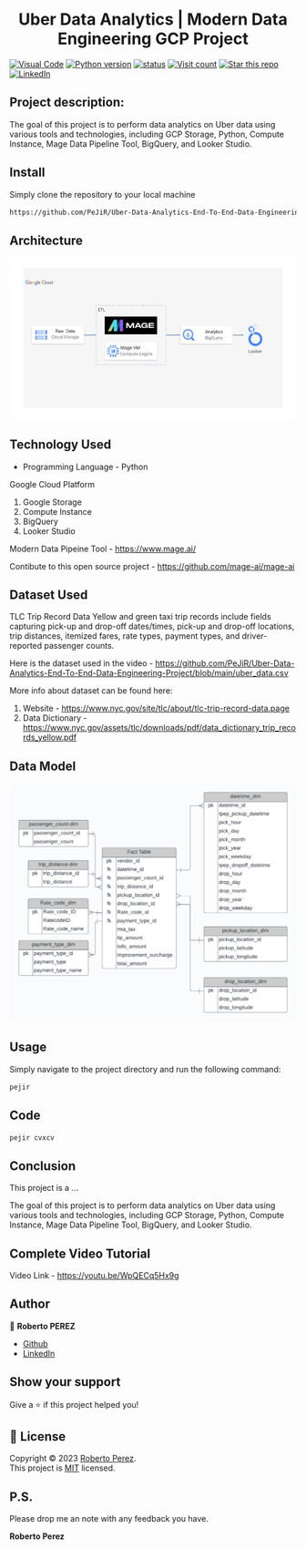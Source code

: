 
<h1 align="center">Uber Data Analytics | Modern Data Engineering GCP Project</h1>
<a href="https://github.com/PeJiR/Uber-Data-Analytics-End-To-End-Data-Engineering-Project.git" target="_blank"> <img border=0 src="https://img.shields.io/badge/Open%20in%20Visual%20Studio%20Code-blue" alt="Visual Code"></a>
<a href="https://github.com/PeJiR/Uber-Data-Analytics-End-To-End-Data-Engineering-Project.git" target="_blank"> <img border=0 src="https://img.shields.io/badge/python-2.7,%203.6+-blue.svg?style=flat" alt="Python version"></a>
<a href="https://github.com/PeJiR/Uber-Data-Analytics-End-To-End-Data-Engineering-Project.git" target="_blank"><img src="https://img.shields.io/pypi/status/ezibpy.svg?maxAge=60" alt="status"/></a>
<a target="new" href="https://github.com/PeJiR/Calculation-of-employee-turnover-costs.git"><img src="https://hits.seeyoufarm.com/api/count/incr/badge.svg?url=https%3A%2F%2Fgithub.com%2FPeJiR%2FCalculation-of-employee-turnover-costs.git&count_bg=%2379C83D&title_bg=%23555555&icon=&icon_color=%23E7E7E7&title=Views&edge_flat=false" alt="Visit count"/></a>
<a target="new" href="https://github.com/PeJiR/Uber-Data-Analytics-End-To-End-Data-Engineering-Project.git "><img border=0 src="https://img.shields.io/github/stars/Pejir/Calculation-of-employee-turnover-costs .svg?style=social&label=Star&maxAge=60" alt="Star this repo"></a>
<a href="https://www.linkedin.com/in/pejir/" target="_blank"><img src="https://img.shields.io/badge/LinkedIn-blue?style=flat&logo=linkedin&labelColor=blue" alt="LinkedIn" /></a>

<!---
<p>
  <img alt="Version" src="https://img.shields.io/badge/version-pejir-blue.svg?cacheSeconds=2592000" />
  <a href="pejir" target="_blank">
    <img alt="Documentation" src="https://img.shields.io/badge/documentation-yes-brightgreen.svg" />
  </a>
  <a href="https://opensource.org/license/mit/" target="_blank">
    <img alt="License: MIT" src="https://img.shields.io/badge/License-MIT-yellow.svg" />
  </a>
  <a href="https://twitter.com/PerezPejir84" target="_blank">
    <img alt="Twitter: pejir" src="https://img.shields.io/twitter/follow/pejir.svg?style=social" />
  </a>
</p>
--->
## Project description: 

The goal of this project is to perform data analytics on Uber data using various tools and technologies, including GCP Storage, Python, Compute Instance, Mage Data Pipeline Tool, BigQuery, and Looker Studio.

<!---
### 🏠 [Homepage](pejir)

### ✨ [Demo](pejir)
--->

## Install
Simply clone the repository to your local machine

```sh
https://github.com/PeJiR/Uber-Data-Analytics-End-To-End-Data-Engineering-Project.git
```
## Architecture 
<img src="architecture.jpg">

## Technology Used
- Programming Language - Python

Google Cloud Platform
1. Google Storage
2. Compute Instance 
3. BigQuery
4. Looker Studio

Modern Data Pipeine Tool - https://www.mage.ai/

Contibute to this open source project - https://github.com/mage-ai/mage-ai


## Dataset Used
TLC Trip Record Data
Yellow and green taxi trip records include fields capturing pick-up and drop-off dates/times, pick-up and drop-off locations, trip distances, itemized fares, rate types, payment types, and driver-reported passenger counts. 

Here is the dataset used in the video - https://github.com/PeJiR/Uber-Data-Analytics-End-To-End-Data-Engineering-Project/blob/main/uber_data.csv

More info about dataset can be found here:
1. Website - https://www.nyc.gov/site/tlc/about/tlc-trip-record-data.page
2. Data Dictionary - https://www.nyc.gov/assets/tlc/downloads/pdf/data_dictionary_trip_records_yellow.pdf

## Data Model
<img src="Uber data model.png">

## Usage
Simply navigate to the project directory and run the following command:

```sh
pejir
```

## Code

```sh
pejir cvxcv
```
## Conclusion
This project is a ...


The goal of this project is to perform data analytics on Uber data using various tools and technologies, including GCP Storage, Python, Compute Instance, Mage Data Pipeline Tool, BigQuery, and Looker Studio.


## Complete Video Tutorial 
Video Link - https://youtu.be/WpQECq5Hx9g





## Author

👤 **Roberto PEREZ**

<!--- 
* [Website](https://pejir.github.io/robertoportfolio.io/ )
* [Twitter](https://twitter.com/pejir)--->
* [Github](https://github.com/pejir)
* [LinkedIn](https://linkedin.com/in/pejir)

<!---
## 🤝 Contributing

Contributions, issues and feature requests are welcome!<br />Feel free to check [issues page](pejir). You can also take a look at the [contributing guide](pejir).
---> 
 
## Show your support

Give a ⭐️ if this project helped you!

<!---
<a href="https://www.patreon.com/pejir">
  <img src="https://c5.patreon.com/external/logo/become_a_patron_button@2x.png" width="160">
</a>
--->

## 📝 License

Copyright © 2023 [Roberto Perez](https://github.com/PeJiR).<br />
This project is [MIT](https://opensource.org/license/mit/) licensed.


P.S.
------------

Please drop me an note with any feedback you have.

**Roberto Perez**
